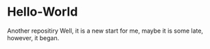 # Hello-World
Another repositiry
Well, it is a new start for me, maybe it is some late, however, it began.

